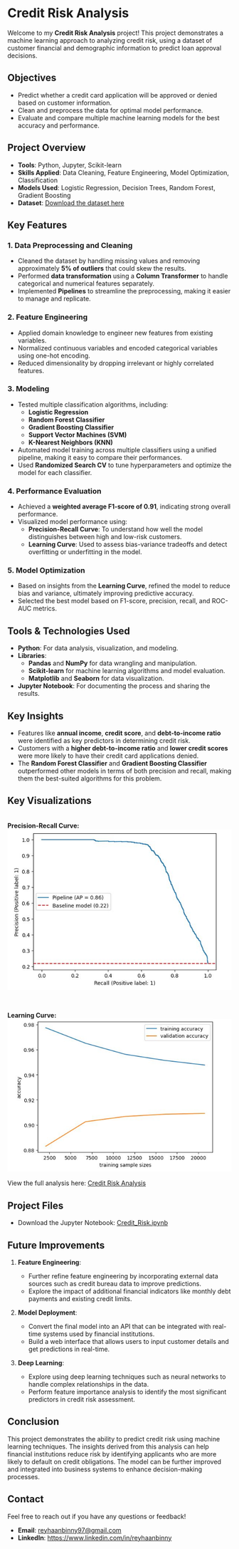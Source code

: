 # Credit Risk Analysis

Welcome to my **Credit Risk Analysis** project! This project demonstrates a machine learning approach to analyzing credit risk, using a dataset of customer financial and demographic information to predict loan approval decisions.

## Objectives
- Predict whether a credit card application will be approved or denied based on customer information.
- Clean and preprocess the data for optimal model performance.
- Evaluate and compare multiple machine learning models for the best accuracy and performance.

## Project Overview
- **Tools**: Python, Jupyter, Scikit-learn
- **Skills Applied**: Data Cleaning, Feature Engineering, Model Optimization, Classification
- **Models Used**: Logistic Regression, Decision Trees, Random Forest, Gradient Boosting
- **Dataset**: [Download the dataset here](./credit_risk_dataset.csv)

## Key Features
### 1. Data Preprocessing and Cleaning
- Cleaned the dataset by handling missing values and removing approximately **5% of outliers** that could skew the results.
- Performed **data transformation** using a **Column Transformer** to handle categorical and numerical features separately.
- Implemented **Pipelines** to streamline the preprocessing, making it easier to manage and replicate.

### 2. Feature Engineering
- Applied domain knowledge to engineer new features from existing variables.
- Normalized continuous variables and encoded categorical variables using one-hot encoding.
- Reduced dimensionality by dropping irrelevant or highly correlated features.

### 3. Modeling
- Tested multiple classification algorithms, including:
  - **Logistic Regression**
  - **Random Forest Classifier**
  - **Gradient Boosting Classifier**
  - **Support Vector Machines (SVM)**
  - **K-Nearest Neighbors (KNN)**
- Automated model training across multiple classifiers using a unified pipeline, making it easy to compare their performances.
- Used **Randomized Search CV** to tune hyperparameters and optimize the model for each classifier.

### 4. Performance Evaluation
- Achieved a **weighted average F1-score of 0.91**, indicating strong overall performance.
- Visualized model performance using:
  - **Precision-Recall Curve**: To understand how well the model distinguishes between high and low-risk customers.
  - **Learning Curve**: Used to assess bias-variance tradeoffs and detect overfitting or underfitting in the model.

### 5. Model Optimization
- Based on insights from the **Learning Curve**, refined the model to reduce bias and variance, ultimately improving predictive accuracy.
- Selected the best model based on F1-score, precision, recall, and ROC-AUC metrics.

## Tools & Technologies Used
- **Python**: For data analysis, visualization, and modeling.
- **Libraries**: 
  - **Pandas** and **NumPy** for data wrangling and manipulation.
  - **Scikit-learn** for machine learning algorithms and model evaluation.
  - **Matplotlib** and **Seaborn** for data visualization.
- **Jupyter Notebook**: For documenting the process and sharing the results.

## Key Insights
- Features like **annual income**, **credit score**, and **debt-to-income ratio** were identified as key predictors in determining credit risk.
- Customers with a **higher debt-to-income ratio** and **lower credit scores** were more likely to have their credit card applications denied.
- The **Random Forest Classifier** and **Gradient Boosting Classifier** outperformed other models in terms of both precision and recall, making them the best-suited algorithms for this problem.


## Key Visualizations
<br>**Precision-Recall Curve:**<br>
![Precision-Recall Curve](./images/precision_recall_curve.JPG)

<br>

**Learning Curve:**<br>
![Learning Curve](./images/learning_curve.JPG)
<br>

View the full analysis here:  [Credit Risk Analysis](./Credit_Risk.html)

## Project Files
- Download the Jupyter Notebook: [Credit_Risk.ipynb](./Credit_Risk.ipynb)

## Future Improvements
1. **Feature Engineering**:
   - Further refine feature engineering by incorporating external data sources such as credit bureau data to improve predictions.
   - Explore the impact of additional financial indicators like monthly debt payments and existing credit limits.

2. **Model Deployment**:
   - Convert the final model into an API that can be integrated with real-time systems used by financial institutions.
   - Build a web interface that allows users to input customer details and get predictions in real-time.

3. **Deep Learning**:
   - Explore using deep learning techniques such as neural networks to handle complex relationships in the data.
   - Perform feature importance analysis to identify the most significant predictors in credit risk assessment.

## Conclusion
This project demonstrates the ability to predict credit risk using machine learning techniques. The insights derived from this analysis can help financial institutions reduce risk by identifying applicants who are more likely to default on credit obligations. The model can be further improved and integrated into business systems to enhance decision-making processes.


## Contact
Feel free to reach out if you have any questions or feedback!
- **Email**: reyhaanbinny97@gmail.com
- **LinkedIn**: https://www.linkedin.com/in/reyhaanbinny


